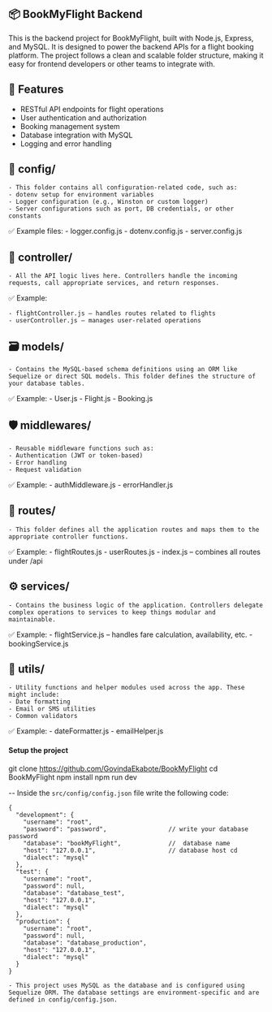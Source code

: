 ## 📦 BookMyFlight Backend
This is the backend project for BookMyFlight, built with Node.js, Express, and MySQL. It is designed to power the backend APIs for a flight booking platform. The project follows a clean and scalable folder structure, making it easy for frontend developers or other teams to integrate with.

## 🚀 Features

- RESTful API endpoints for flight operations
- User authentication and authorization
- Booking management system
- Database integration with MySQL
- Logging and error handling


## 🔧 config/
    - This folder contains all configuration-related code, such as:
    - dotenv setup for environment variables
    - Logger configuration (e.g., Winston or custom logger)
    - Server configurations such as port, DB credentials, or other constants

✅ Example files:
    - logger.config.js
    - dotenv.config.js
    - server.config.js

## 🎯 controller/
    - All the API logic lives here. Controllers handle the incoming requests, call appropriate services, and return responses.

✅ Example:

    - flightController.js – handles routes related to flights
    - userController.js – manages user-related operations

## 🗃️ models/
    - Contains the MySQL-based schema definitions using an ORM like Sequelize or direct SQL models. This folder defines the structure of your database tables.

✅ Example:
    - User.js
    - Flight.js
    - Booking.js

## 🛡️ middlewares/
    - Reusable middleware functions such as:
    - Authentication (JWT or token-based)
    - Error handling
    - Request validation

✅ Example:
    - authMiddleware.js
    - errorHandler.js

## 🧭 routes/
    - This folder defines all the application routes and maps them to the appropriate controller functions.

✅ Example:
    - flightRoutes.js
    - userRoutes.js
    - index.js – combines all routes under /api

## ⚙️ services/
    - Contains the business logic of the application. Controllers delegate complex operations to services to keep things modular and maintainable.

✅ Example:
    - flightService.js – handles fare calculation, availability, etc.
    - bookingService.js

## 🧰 utils/
    - Utility functions and helper modules used across the app. These might include:
    - Date formatting
    - Email or SMS utilities
    - Common validators

✅ Example:
    - dateFormatter.js
    - emailHelper.js


#### Setup the project
git clone https://github.com/GovindaEkabote/BookMyFlight
cd BookMyFlight
npm install
npm run dev


-- Inside the `src/config/config.json` file write the following code:
`````
{
  "development": {
    "username": "root",
    "password": "password",                 // write your database password
    "database": "bookMyFlight",             //  database name
    "host": "127.0.0.1",                    // database host cd 
    "dialect": "mysql"
  },
  "test": {
    "username": "root",
    "password": null,
    "database": "database_test",
    "host": "127.0.0.1",
    "dialect": "mysql"
  },
  "production": {
    "username": "root",
    "password": null,
    "database": "database_production",
    "host": "127.0.0.1",
    "dialect": "mysql"
  }
}
``````
    - This project uses MySQL as the database and is configured using Sequelize ORM. The database settings are environment-specific and are defined in config/config.json.